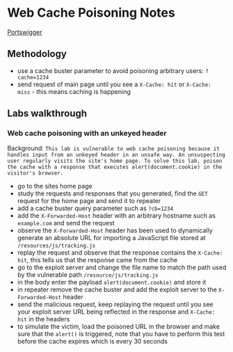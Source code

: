 # Web Cache Poisoning Notes

[Portswigger](https://portswigger.net/web-security/web-cache-poisoning)

## Methodology

- use a cache buster parameter to avoid poisoning arbitrary users: `?cache=1234`
- send request of main page until you see a `X-Cache: hit` or `X-Cache: miss` - this means caching is happening

## Labs walkthrough

### Web cache poisoning with an unkeyed header

Background: 
```This lab is vulnerable to web cache poisoning because it handles input from an unkeyed header in an unsafe way. An unsuspecting user regularly visits the site's home page. To solve this lab, poison the cache with a response that executes alert(document.cookie) in the visitor's browser. ```

- go to the sites home page
- study the requests and responses that you generated, find the `GET` request for the home page and send it to repeater
- add a cache buster query parameter such as `?cb=1234`
- add the `X-Forwarded-Host` header with an arbitrary hostname such as `example.com` and send the request
- observe the `X-Forwarded-Host` header has been used to dynamically generate an absolute URL for importing a JavaScript file stored at `/resources/js/tracking.js`
- replay the request and observe that the response contains the `X-Cache: hit`, this tells us that the response came from the cache
- go to the exploit server and change the file name to match the path used by the vulnerable path `/resource/js/tracking.js`
- in the body enter the payload `alert(document.cookie)` and store it
- in repeater remove the cache buster and add the exploit server to the `X-Forwarded-Host` header
- send the malicious request, keep replaying the request until you see your exploit server URL being reflected in the response and `X-Cache: hit` in the headers
- to simulate the victim, load the poisoned URL in the browser and make sure that the `alert()` is triggered, note that you have to perform this test before the cache expires which is every 30 seconds

###   




